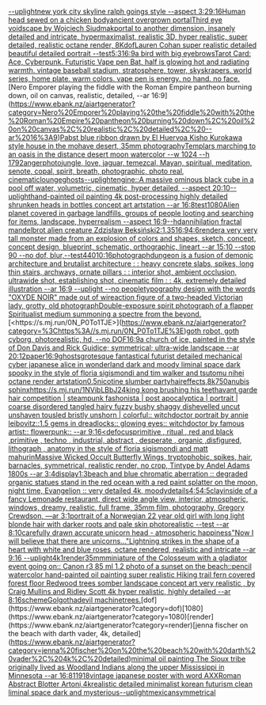 [--uplight](https://www.ebank.nz/aiartgenerator?category=--uplight)[new york city skyline ralph goings style --aspect 3:2](https://www.ebank.nz/aiartgenerator?category=new%20york%20city%20skyline%20ralph%20goings%20style%20--aspect%203%3A2)[9:16](https://www.ebank.nz/aiartgenerator?category=9%3A16)[Human head sewed on a chicken body](https://www.ebank.nz/aiartgenerator?category=Human%20head%20sewed%20on%20a%20chicken%20body)[ancient overgrown portal](https://www.ebank.nz/aiartgenerator?category=ancient%20overgrown%20portal)[Third eye voidscape by Wojciech Siudmak](https://www.ebank.nz/aiartgenerator?category=Third%20eye%20voidscape%20by%20Wojciech%20Siudmak)[portal to another dimension, insanely detailed and intricate, hypermaximalist, realistic 3D, hyper realistic, super detailed, realistic octane render, 8K](https://www.ebank.nz/aiartgenerator?category=portal%20to%20another%20dimension%2C%20insanely%20detailed%20and%20intricate%2C%20hypermaximalist%2C%20realistic%203D%2C%20hyper%20realistic%2C%20super%20detailed%2C%20realistic%20octane%20render%2C%208K)[dof](https://www.ebank.nz/aiartgenerator?category=dof)[Lauren Cohan super realistic detailed beautiful detailed portrait --test](https://www.ebank.nz/aiartgenerator?category=Lauren%20Cohan%20super%20realistic%20detailed%20beautiful%20detailed%20portrait%20--test)[5:3](https://www.ebank.nz/aiartgenerator?category=5%3A3)[16:9](https://www.ebank.nz/aiartgenerator?category=16%3A9)[a bird with big eyebrows](https://www.ebank.nz/aiartgenerator?category=a%20bird%20with%20big%20eyebrows)[Tarot Card: Ace, Cyberpunk. Futuristic Vape pen Bat, half is glowing hot and radiating warmth. vintage baseball stadium, stratosphere, tower, skyskrapers. world series, home plate. warm colors. vape pen is energy. no hand. no face.](https://www.ebank.nz/aiartgenerator?category=Tarot%20Card%3A%20Ace%2C%20Cyberpunk.%20Futuristic%20Vape%20pen%20Bat%2C%20half%20is%20glowing%20hot%20and%20radiating%20warmth.%20vintage%20baseball%20stadium%2C%20stratosphere%2C%20tower%2C%20skyskrapers.%20world%20series%2C%20home%20plate.%20warm%20colors.%20vape%20pen%20is%20energy.%20no%20hand.%20no%20face.)[Nero Emporer playing the fiddle with the Roman Empire pantheon burning down, oil on canvas, realistic, detailed, --ar 16:9](https://www.ebank.nz/aiartgenerator?category=Nero%20Emporer%20playing%20the%20fiddle%20with%20the%20Roman%20Empire%20pantheon%20burning%20down%2C%20oil%20on%20canvas%2C%20realistic%2C%20detailed%2C%20--ar%2016%3A9)[Pabst blue ribbon drawn by El Huervo](https://www.ebank.nz/aiartgenerator?category=Pabst%20blue%20ribbon%20drawn%20by%20El%20Huervo)[a Kisho Kurokawa style house in the mohave desert, 35mm photography](https://www.ebank.nz/aiartgenerator?category=a%20Kisho%20Kurokawa%20style%20house%20in%20the%20mohave%20desert%2C%2035mm%20photography)[Templars marching to an oasis in the distance desert  moon watercolor --w 1024 --h 1792](https://www.ebank.nz/aiartgenerator?category=Templars%20marching%20to%20an%20oasis%20in%20the%20distance%20desert%20%20moon%20watercolor%20--w%201024%20--h%201792)[anger](https://www.ebank.nz/aiartgenerator?category=anger)[photo](https://www.ebank.nz/aiartgenerator?category=photo)[jungle, love, jaguar, temezcal, Mayan, spiritual, meditation, senote, copal, spirit, breath, photographic, photo real, cinematic](https://www.ebank.nz/aiartgenerator?category=jungle%2C%20love%2C%20jaguar%2C%20temezcal%2C%20Mayan%2C%20spiritual%2C%20meditation%2C%20senote%2C%20copal%2C%20spirit%2C%20breath%2C%20photographic%2C%20photo%20real%2C%20cinematic)[lounge](https://www.ebank.nz/aiartgenerator?category=lounge)[ghosts](https://www.ebank.nz/aiartgenerator?category=ghosts)[--uplight](https://www.ebank.nz/aiartgenerator?category=--uplight)[engine::](https://www.ebank.nz/aiartgenerator?category=engine%3A%3A)[A massive ominous black cube in a pool off water, volumetric, cinematic, hyper detailed, --aspect 20:10](https://www.ebank.nz/aiartgenerator?category=A%20massive%20ominous%20black%20cube%20in%20a%20pool%20off%20water%2C%20volumetric%2C%20cinematic%2C%20hyper%20detailed%2C%20--aspect%2020%3A10)[--uplight](https://www.ebank.nz/aiartgenerator?category=--uplight)[hand-painted oil painting 4k post-processing highly detailed shrunken heads in bottles concept art artstation --ar 16:8](https://www.ebank.nz/aiartgenerator?category=hand-painted%20oil%20painting%204k%20post-processing%20highly%20detailed%20shrunken%20heads%20in%20bottles%20concept%20art%20artstation%20--ar%2016%3A8)[test](https://www.ebank.nz/aiartgenerator?category=test)[1080](https://www.ebank.nz/aiartgenerator?category=1080)[Alien planet covered in garbage landfills, groups of people looting and searching for items, landscape, hyperrealism --aspect 16:9](https://www.ebank.nz/aiartgenerator?category=Alien%20planet%20covered%20in%20garbage%20landfills%2C%20groups%20of%20people%20looting%20and%20searching%20for%20items%2C%20landscape%2C%20hyperrealism%20--aspect%2016%3A9)[--hd](https://www.ebank.nz/aiartgenerator?category=--hd)[annihilation fractal mandelbrot alien creature Zdzisław Beksiński](https://www.ebank.nz/aiartgenerator?category=annihilation%20fractal%20mandelbrot%20alien%20creature%20Zdzis%C5%82aw%20Beksi%C5%84ski)[2:1](https://www.ebank.nz/aiartgenerator?category=2%3A1)[.35](https://www.ebank.nz/aiartgenerator?category=.35)[16:9](https://www.ebank.nz/aiartgenerator?category=16%3A9)[4:6](https://www.ebank.nz/aiartgenerator?category=4%3A6)[render](https://www.ebank.nz/aiartgenerator?category=render)[a very very tall monster made from an explosion of colors and shapes, sketch, concept, concept design, blueprint, schematic, orthographic, lineart --ar 15:10 --stop 90 --no dof, blur,](https://www.ebank.nz/aiartgenerator?category=a%20very%20very%20tall%20monster%20made%20from%20an%20explosion%20of%20colors%20and%20shapes%2C%20sketch%2C%20concept%2C%20concept%20design%2C%20blueprint%2C%20schematic%2C%20orthographic%2C%20lineart%20--ar%2015%3A10%20--stop%2090%20--no%20dof%2C%20blur%2C)[--test](https://www.ebank.nz/aiartgenerator?category=--test)[440](https://www.ebank.nz/aiartgenerator?category=440)[10:16](https://www.ebank.nz/aiartgenerator?category=10%3A16)[photograph](https://www.ebank.nz/aiartgenerator?category=photograph)[dungeon is a fusion of demonic architecture and brutalist architecture : : heavy concrete slabs, spikes, long thin stairs, archways, ornate pillars : : interior shot, ambient occlusion, ultrawide shot, establishing shot, cinematic film : : 4k, extremely detailed illustration --ar 16:9 --uplight --no people](https://www.ebank.nz/aiartgenerator?category=dungeon%20is%20a%20fusion%20of%20demonic%20architecture%20and%20brutalist%20architecture%20%3A%20%3A%20heavy%20concrete%20slabs%2C%20spikes%2C%20long%20thin%20stairs%2C%20archways%2C%20ornate%20pillars%20%3A%20%3A%20interior%20shot%2C%20ambient%20occlusion%2C%20ultrawide%20shot%2C%20establishing%20shot%2C%20cinematic%20film%20%3A%20%3A%204k%2C%20extremely%20detailed%20illustration%20--ar%2016%3A9%20--uplight%20--no%20people)[typography design with the words "OXYDE NOIR" made out of wire](https://www.ebank.nz/aiartgenerator?category=typography%20design%20with%20the%20words%20%22OXYDE%20NOIR%22%20made%20out%20of%20wire)[action figure of a two-headed Victorian lady, grotty, old photograph](https://www.ebank.nz/aiartgenerator?category=action%20figure%20of%20a%20two-headed%20Victorian%20lady%2C%20grotty%2C%20old%20photograph)[Double-exposure spirit photograph of a flapper Spiritualist medium summoning a spectre from the beyond.](https://www.ebank.nz/aiartgenerator?category=Double-exposure%20spirit%20photograph%20of%20a%20flapper%20Spiritualist%20medium%20summoning%20a%20spectre%20from%20the%20beyond.)[<https://s.mj.run/0N_P0To1TJE>](https://www.ebank.nz/aiartgenerator?category=%3Chttps%3A//s.mj.run/0N_P0To1TJE%3E)[goth robot, goth cyborg,  photorealistic, hd, --no DOF](https://www.ebank.nz/aiartgenerator?category=goth%20robot%2C%20goth%20cyborg%2C%20%20photorealistic%2C%20hd%2C%20--no%20DOF)[16:9](https://www.ebank.nz/aiartgenerator?category=16%3A9)[a church of ice, painted in the style of Don Davis and Rick Guidice;  symmetrical; ultra-wide landscape --ar 20:12](https://www.ebank.nz/aiartgenerator?category=a%20church%20of%20ice%2C%20painted%20in%20the%20style%20of%20Don%20Davis%20and%20Rick%20Guidice%3B%20%20symmetrical%3B%20ultra-wide%20landscape%20--ar%2020%3A12)[paper](https://www.ebank.nz/aiartgenerator?category=paper)[16:9](https://www.ebank.nz/aiartgenerator?category=16%3A9)[ghosts](https://www.ebank.nz/aiartgenerator?category=ghosts)[grotesque fantastical futurist detailed mechanical cyber japanese alice in wonderland dark and moody liminal space dark spooky in the style of floria sigismondi and tim walker and tsutomu nihei octane render artstation](https://www.ebank.nz/aiartgenerator?category=grotesque%20fantastical%20futurist%20detailed%20mechanical%20cyber%20japanese%20alice%20in%20wonderland%20dark%20and%20moody%20liminal%20space%20dark%20spooky%20in%20the%20style%20of%20floria%20sigismondi%20and%20tim%20walker%20and%20tsutomu%20nihei%20octane%20render%20artstation)[0.5](https://www.ebank.nz/aiartgenerator?category=0.5)[nicotine slumber party](https://www.ebank.nz/aiartgenerator?category=nicotine%20slumber%20party)[hair](https://www.ebank.nz/aiartgenerator?category=hair)[effects,8k](https://www.ebank.nz/aiartgenerator?category=effects%2C8k)[750](https://www.ebank.nz/aiartgenerator?category=750)[anubis sphinx](https://www.ebank.nz/aiartgenerator?category=anubis%20sphinx)[<https://s.mj.run/1NVibLBbJ24>](https://www.ebank.nz/aiartgenerator?category=%3Chttps%3A//s.mj.run/1NVibLBbJ24%3E)[king kong brushing his teeth](https://www.ebank.nz/aiartgenerator?category=king%20kong%20brushing%20his%20teeth)[avant garde hair competition | steampunk fashonista | post apocalyptica | portrait | coarse disordered tangled hairy fuzzy bushy shaggy dishevelled uncut unshaven tousled bristly unshorn | colorful:: witchdoctor portrait by annie leibovitz::1.5 gems in dreadlocks:: glowing eyes:: witchdoctor by famous artist:: flowerpunk::  --ar 9:16](https://www.ebank.nz/aiartgenerator?category=avant%20garde%20hair%20competition%20%7C%20steampunk%20fashonista%20%7C%20post%20apocalyptica%20%7C%20portrait%20%7C%20coarse%20disordered%20tangled%20hairy%20fuzzy%20bushy%20shaggy%20dishevelled%20uncut%20unshaven%20tousled%20bristly%20unshorn%20%7C%20colorful%3A%3A%20witchdoctor%20portrait%20by%20annie%20leibovitz%3A%3A1.5%20gems%20in%20dreadlocks%3A%3A%20glowing%20eyes%3A%3A%20witchdoctor%20by%20famous%20artist%3A%3A%20flowerpunk%3A%3A%20%20--ar%209%3A16)[<defocus](https://www.ebank.nz/aiartgenerator?category=%3Cdefocus)[primitive , ritual , red and black ,primitive , techno , industrial, abstract , desperate , organic ,disfigured, lithograph , anatomy in the style of floria sigismondi and matt mahurin](https://www.ebank.nz/aiartgenerator?category=primitive%20%2C%20ritual%20%2C%20red%20and%20black%20%2Cprimitive%20%2C%20techno%20%2C%20industrial%2C%20abstract%20%2C%20desperate%20%2C%20organic%20%2Cdisfigured%2C%20lithograph%20%2C%20anatomy%20in%20the%20style%20of%20floria%20sigismondi%20and%20matt%20mahurin)[Massive Wicked Occult Butterfly Wings, tryptophobic, spikes, hair, barnacles, symmetrical, realistic render, no crop, Tintype by Andel Adams 1800s --ar 3:4](https://www.ebank.nz/aiartgenerator?category=Massive%20Wicked%20Occult%20Butterfly%20Wings%2C%20tryptophobic%2C%20spikes%2C%20hair%2C%20barnacles%2C%20symmetrical%2C%20realistic%20render%2C%20no%20crop%2C%20Tintype%20by%20Andel%20Adams%201800s%20--ar%203%3A4)[display](https://www.ebank.nz/aiartgenerator?category=display)[1:3](https://www.ebank.nz/aiartgenerator?category=1%3A3)[beach and blue chromatic aberration :: degraded organic statues stand in the red ocean with a red paint splatter on the moon, night time, Evangelion :: very detailed 4k, moody](https://www.ebank.nz/aiartgenerator?category=beach%20and%20blue%20chromatic%20aberration%20%3A%3A%20degraded%20organic%20statues%20stand%20in%20the%20red%20ocean%20with%20a%20red%20paint%20splatter%20on%20the%20moon%2C%20night%20time%2C%20Evangelion%20%3A%3A%20very%20detailed%204k%2C%20moody)[details](https://www.ebank.nz/aiartgenerator?category=details)[4:5](https://www.ebank.nz/aiartgenerator?category=4%3A5)[4:5](https://www.ebank.nz/aiartgenerator?category=4%3A5)[clay](https://www.ebank.nz/aiartgenerator?category=clay)[inside of a fancy Lemonade restaurant, direct wide angle view, interior, atmospheric, windows, dreamy, realistic, full frame, 35mm film, photography, Gregory Crewdson, —ar 3:1](https://www.ebank.nz/aiartgenerator?category=inside%20of%20a%20fancy%20Lemonade%20restaurant%2C%20direct%20wide%20angle%20view%2C%20interior%2C%20atmospheric%2C%20windows%2C%20dreamy%2C%20realistic%2C%20full%20frame%2C%2035mm%20film%2C%20photography%2C%20Gregory%20Crewdson%2C%20%E2%80%94ar%203%3A1)[portrait of a Norwegian 22 year old girl with long light blonde hair with darker roots and pale skin photorealistic --test --ar 8:10](https://www.ebank.nz/aiartgenerator?category=portrait%20of%20a%20Norwegian%2022%20year%20old%20girl%20with%20long%20light%20blonde%20hair%20with%20darker%20roots%20and%20pale%20skin%20photorealistic%20--test%20--ar%208%3A10)[carefully drawn accurate unicorn head - atmospheric happiness"Now I will believe that there are unicorns..."](https://www.ebank.nz/aiartgenerator?category=carefully%20drawn%20accurate%20unicorn%20head%20-%20atmospheric%20happiness%22Now%20I%20will%20believe%20that%20there%20are%20unicorns...%22)[Lightning strikes in the shape of a heart with white and blue roses, octane rendered, realistic and intricate --ar 9:16 --uplight](https://www.ebank.nz/aiartgenerator?category=Lightning%20strikes%20in%20the%20shape%20of%20a%20heart%20with%20white%20and%20blue%20roses%2C%20octane%20rendered%2C%20realistic%20and%20intricate%20--ar%209%3A16%20--uplight)[4k](https://www.ebank.nz/aiartgenerator?category=4k)[1](https://www.ebank.nz/aiartgenerator?category=1)[render](https://www.ebank.nz/aiartgenerator?category=render)[35mm](https://www.ebank.nz/aiartgenerator?category=35mm)[miniature of the Colosseum with a gladiator event going on:: Canon r3 85 ml 1.2 photo of a sunset on the beach::](https://www.ebank.nz/aiartgenerator?category=miniature%20of%20the%20Colosseum%20with%20a%20gladiator%20event%20going%20on%3A%3A%20Canon%20r3%2085%20ml%201.2%20photo%20of%20a%20sunset%20on%20the%20beach%3A%3A)[pencil watercolor hand-painted oil painting super realistic Hiking trail fern covered forest floor Redwood trees somber landscape concept art very realistic , by Craig Mullins and Ridley Scott 4k hyper realistic, highly detailed --ar 8:16](https://www.ebank.nz/aiartgenerator?category=pencil%20watercolor%20hand-painted%20oil%20painting%20super%20realistic%20Hiking%20trail%20fern%20covered%20forest%20floor%20Redwood%20trees%20somber%20landscape%20concept%20art%20very%20realistic%20%2C%20by%20Craig%20Mullins%20and%20Ridley%20Scott%204k%20hyper%20realistic%2C%20highly%20detailed%20--ar%208%3A16)[scheme](https://www.ebank.nz/aiartgenerator?category=scheme)[Golgotha](https://www.ebank.nz/aiartgenerator?category=Golgotha)[devil machine](https://www.ebank.nz/aiartgenerator?category=devil%20machine)[trees.](https://www.ebank.nz/aiartgenerator?category=trees.)[dof](https://www.ebank.nz/aiartgenerator?category=dof)[1080](https://www.ebank.nz/aiartgenerator?category=1080)[render](https://www.ebank.nz/aiartgenerator?category=render)[jenna fischer on the beach with darth vader, 4k, detailed](https://www.ebank.nz/aiartgenerator?category=jenna%20fischer%20on%20the%20beach%20with%20darth%20vader%2C%204k%2C%20detailed)[minimal oil painting The Sioux tribe originally lived as Woodland Indians along the upper Mississippi in Minnesota --ar 16:8](https://www.ebank.nz/aiartgenerator?category=minimal%20oil%20painting%20The%20Sioux%20tribe%20originally%20lived%20as%20Woodland%20Indians%20along%20the%20upper%20Mississippi%20in%20Minnesota%20--ar%2016%3A8)[11918](https://www.ebank.nz/aiartgenerator?category=11918)[vintage japanese poster with word AXX](https://www.ebank.nz/aiartgenerator?category=vintage%20japanese%20poster%20with%20word%20AXX)[Roman Abstract Blotter Art](https://www.ebank.nz/aiartgenerator?category=Roman%20Abstract%20Blotter%20Art)[oni,4k](https://www.ebank.nz/aiartgenerator?category=oni%2C4k)[realistic detailed minimalist korean futurism clean liminal space dark and mysterious](https://www.ebank.nz/aiartgenerator?category=realistic%20detailed%20minimalist%20korean%20futurism%20clean%20liminal%20space%20dark%20and%20mysterious)[--uplight](https://www.ebank.nz/aiartgenerator?category=--uplight)[mexican](https://www.ebank.nz/aiartgenerator?category=mexican)[symmetrical](https://www.ebank.nz/aiartgenerator?category=symmetrical)